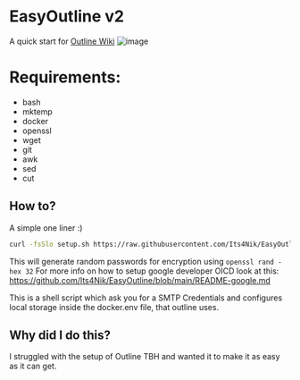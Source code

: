 # EasyOutline v2
A quick start for [Outline Wiki](https://github.com/outline/outline)
![image](https://github.com/Its4Nik/EasyOutline/blob/dev-patch/docs/Asciicinema.gif)

# Requirements:
- bash
- mktemp
- docker
- openssl
- wget
- git
- awk
- sed
- cut

## How to?
A simple one liner :)
```bash
curl -fsSlo setup.sh https://raw.githubusercontent.com/Its4Nik/EasyOutline/dev-patch/setup.sh | bash setup.sh
```

This will generate random passwords for encryption using `openssl rand -hex 32`
For more info on how to setup google developer OICD look at this: https://github.com/Its4Nik/EasyOutline/blob/main/README-google.md

This is a shell script which ask you for a SMTP Credentials and configures local storage inside the docker.env file, that outline uses.

## Why did I do this?

I struggled with the setup of Outline TBH and wanted it to make it as easy as it can get.
